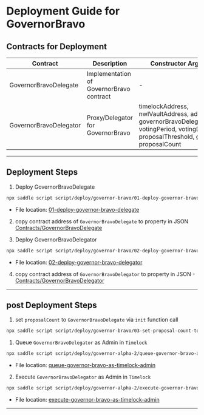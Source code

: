 # Deployment Guide for GovernorBravo

## Contracts for Deployment

| Contract               | Description                              | Constructor Arguments                                                                                                                        |
| ---------------------- | ---------------------------------------- | -------------------------------------------------------------------------------------------------------------------------------------------- |
| GovernorBravoDelegate  | Implementation of GovernorBravo contract | -                                                                                                                                            |
| GovernorBravoDelegator | Proxy/Delegator for GovernorBravo        | timelockAddress, nwlVaultAddress, admin, governorBravoDelegateAddress, votingPeriod, votingDelay, proposalThreshold, guardian, proposalCount |

---

## Deployment Steps

1. Deploy GovernorBravoDelegate

```sh
npx saddle script script/deploy/governor-bravo/01-deploy-governor-bravo-delegate.js -n testnet
```

- File location: [01-deploy-governor-bravo-delegate](./01-deploy-governor-bravo-delegate.js)

2. copy contract address of `GovernorBravoDelegate` to property in JSON [Contracts/GovernorBravoDelegate](../../../networks/testnet.json#L25)

3. Deploy GovernorBravoDelegator

```sh
npx saddle script script/deploy/governor-bravo/02-deploy-governor-bravo-delegator.js -n testnet
```

- File location: [02-deploy-governor-bravo-delegator](./02-deploy-governor-bravo-delegator.js)

4. copy contract address of `GovernorBravoDelegator` to property in JSON - [Contracts/GovernorBravoDelegator](../../../networks/testnet.json#L26)

---

## post Deployment Steps

1. set `proposalCount` to `GovernorBravoDelegate` via `init` function call

```sh
npx saddle script script/deploy/governor-bravo/03-set-proposal-count-to-governor-bravo-delegate.js -n testnet
```

1. Queue `GovernorBravoDelegator` as Admin in `Timelock`

```sh
npx saddle script script/deploy/governor-alpha-2/queue-governor-bravo-as-timelock-admin.js -n testnet
```

- File location: [queue-governor-bravo-as-timelock-admin](../governor-alpha-2/queue-governor-bravo-as-timelock-admin.js)

2. Execute `GovernorBravoDelegator` as Admin in `Timelock`

```sh
npx saddle script script/deploy/governor-alpha-2/execute-governor-bravo-as-timelock-admin.js -n testnet
```

- File location: [execute-governor-bravo-as-timelock-admin](../governor-alpha-2/execute-governor-bravo-as-timelock-admin.js)

---
